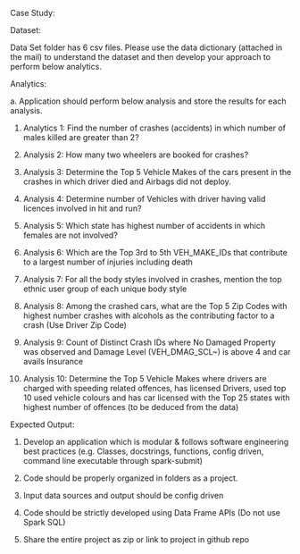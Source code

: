 Case Study:

Dataset:

Data Set folder has 6 csv files. Please use the data dictionary (attached in the mail) to understand the dataset and then develop your approach to perform below analytics.

Analytics:

a. Application should perform below analysis and store the results for each analysis.

1. Analytics 1: Find the number of crashes (accidents) in which number of males killed are greater than 2?

2. Analysis 2: How many two wheelers are booked for crashes?

3. Analysis 3: Determine the Top 5 Vehicle Makes of the cars present in the crashes in which driver died and Airbags did not deploy.

4. Analysis 4: Determine number of Vehicles with driver having valid licences involved in hit and run?

5. Analysis 5: Which state has highest number of accidents in which females are not involved?

6. Analysis 6: Which are the Top 3rd to 5th VEH_MAKE_IDs that contribute to a largest number of injuries including death

7. Analysis 7: For all the body styles involved in crashes, mention the top ethnic user group of each unique body style

8. Analysis 8: Among the crashed cars, what are the Top 5 Zip Codes with highest number crashes with alcohols as the contributing factor to a crash (Use Driver Zip Code)

9. Analysis 9: Count of Distinct Crash IDs where No Damaged Property was observed and Damage Level (VEH_DMAG_SCL~) is above 4 and car avails Insurance

10. Analysis 10: Determine the Top 5 Vehicle Makes where drivers are charged with speeding related offences, has licensed Drivers, used top 10 used vehicle colours and has car licensed with the Top 25 states with highest number of offences (to be deduced from the data)

Expected Output:

1. Develop an application which is modular & follows software engineering best practices (e.g. Classes, docstrings, functions, config driven, command line executable through spark-submit)

2. Code should be properly organized in folders as a project.

3. Input data sources and output should be config driven

4. Code should be strictly developed using Data Frame APIs (Do not use Spark SQL)

5. Share the entire project as zip or link to project in github repo
